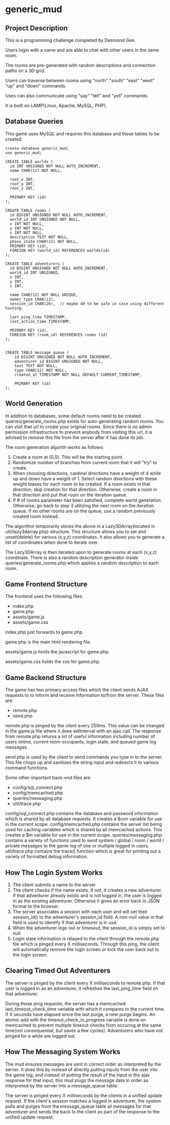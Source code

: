 generic_mud
===========

Project Description
-------------------

This is a programming challenge completed by Desmond Gee.

Users login with a name and are able to chat with other users in the same room.

The rooms are pre-generated with random descriptions and connection paths on a 3D grid.

Users can traverse between rooms using "north" "south" "east" "west" "up" and "down" commands.

Uses can also communicate using "say" "tell" and "yell" commands.

It is built on LAMP(Linux, Apache, MySQL, PHP).
  

Database Queries
----------------

This game uses MySQL and requires this database and these tables to be created.

    create database generic_mud;
    use generic_mud;

    CREATE TABLE worlds (
      id INT UNSIGNED NOT NULL AUTO_INCREMENT,
      name CHAR(12) NOT NULL,
      
      root_x INT,
      root_y INT,
      root_z INT,
      
      PRIMARY KEY (id)
    );

    CREATE TABLE rooms (
      id BIGINT UNSIGNED NOT NULL AUTO_INCREMENT,
      world_id INT UNSIGNED NOT NULL,
      x INT NOT NULL,
      y INT NOT NULL,
      z INT NOT NULL,
      description TEXT NOT NULL,
      phase_state CHAR(12) NOT NULL,
      PRIMARY KEY (id),
      FOREIGN KEY (world_id) REFERENCES worlds(id)
    );

    CREATE TABLE adventurers (
      id BIGINT UNSIGNED NOT NULL AUTO_INCREMENT,
      world_id INT UNSIGNED,
      x INT,
      y INT,
      z INT,
      
      name CHAR(12) NOT NULL UNIQUE,
      owner_type CHAR(12),
      session_id CHAR(26),  // maybe 40 to be safe in case using different hashing.
      
      last_ping_time TIMESTAMP,
      last_action_time TIMESTAMP,
      
      PRIMARY KEY (id),
      FOREIGN KEY (room_id) REFERENCES rooms (id)
    );


    CREATE TABLE message_queue (
        id BIGINT UNSIGNED NOT NULL AUTO_INCREMENT,
        adventurer_id BIGINT UNSIGNED NOT NULL,
        text TEXT NOT NULL,
        type CHAR(12) NOT NULL,
        created_at TIMESTAMP NOT NULL DEFAULT CURRENT_TIMESTAMP,
        
        PRIMARY KEY (id)
    );


World Generation
----------------

In addition to databases, some default rooms need to be created.  queries/generate_rooms.php exists for auto-generating random rooms.  You can visit that url to create your original rooms.  Since there is no admin permission infrastructure to prevent anybody from visiting this url, it is advised to remove this file from the server after it has done its job.

The room generation algorith works as follows:

1. Create a room at (0,0). This will be the starting point.
2. Randomize number of branches from current room that it will "try" to create.
3. When choosing directions, cardinal directions have a weight of 4 while up and down have a weight of 1. Select random directions with these weight biases for each room to be created.  If a room exists in that direction, skip creation for that direction.  Otherwise, create a room in that direction and put that room on the iteration queue.
4. If # of rooms parameter has been satisfied, complete world generation.  Otherwise, go back to step 3 utilizing the next room on the iteration queue.  If no other rooms are on the queue, use a random previously created room instead.

The algorithm temporarily stores the above in a Lazy3DArray(located in util/lazy3darray.php) structure.  This structure allows you to set and unset(delete) for various (x,y,z) coordinates. It also allows you to generate a list of coordinates when done to iterate over.

The Lazy3DArray is then iterated upon to generate rooms at each (x,y,z) coordinate. There is also a random description generator inside queries/generate_rooms.php which applies a random description to each room.


Game Frontend Structure
-----------------------

The frontend uses the following files:

* index.php
* game.php
* assets/game.js
* assets/game.css 

index.php just forwards to game.php.  

game.php is the main html rendering file.  

assets/game.js holds the javascript for game.php.  

assets/game.css holds the css for game.php.


Game Backend Structure
----------------------

The game has two primary access files which the client sends AJAX requests to to inform and receive information to/from the server.  These files are:

* remote.php
* send.php

remote.php is pinged by the client every 250ms. This value can be changed in the game.js file where it does setInterval with an ajax call.  The response from remote.php returns a lot of useful information including number of users online, current room occupants, login state, and queued game log messages.

send.php is used by the client to send commands you type in to the server.  This file chops up and sanitizes the string input and redirects it to various command functions.

Some other important back-end files are:

* config/sql_connect.php
* config/memcached.php
* queries/messaging.php
* util/trace.php

config/sql_connect.php contains the database and password information which is shared by all database requests. It creates a $con variable for use in the current scope.
config/memcached.php contains the server list being used for caching variables which is shared by all memcached actions. This creates a $m variable for use in the current scope.
queries/messaging.php contains a variety of functions used to send system / global / room / world / private messages to the game log of one or multiple logged in users.
util/trace.php contains the trace() function which is great for printing out a variety of formatted debug information.
  

How The Login System Works
--------------------------

1. The client submits a name to the server
2. The client checks if the name exists. If not, it creates a new adventurer. If that adventurer already exists and is not logged in, the user is logged in as the existing adventurer. Otherwise it gives an error back in JSON format to the browser.
3. The server associates a session with each user and will set their session_id() to the adventurer's session_id field.  A non-null value in that field is used to identify if that adventurer is in use.
4. When the adventurer logs out or timesout, the session_id is simply set to null.
5. Login state information is relayed to the client through the remote.php file which is pinged every X milliseconds. Through this ping, the cilent will automatically remove the login screen or kick the user back out to the login screen.


Clearing Timed Out Adventurers
----------------------------

The server is pinged by the client every X milliseconds to remote.php. If that user is logged in as an adventurer, it refreshes the last_ping_time field on that adventurer.

During those ping requests, the server has a memcached last_timeout_check_time variable with which it compares to the current time.  If X seconds have elapsed since the last purge, a new purge begins.  An atomic add with the timeout_check_in_progress variable is done on memcached to prevent multiple timeout checks from occuring at the same time(not consequential, but saves a few cycles).  Adventurers who have not pinged for a while are logged out.

How The Messaging System Works
------------------------------

The mud ensures messages are sent in correct order as interpreted by the server. It does this by instead of directly putting inputs from the user into the game log, and instead of putting the result of the input in the ajax response for that input, this mud plugs the message data in order as interpreted by the server into a message_queue table.

The server is pinged every X milliseconds by the clients in a unified update request. If the client's session matches a logged in adventurer, the system pulls and purges from the message_queue table all messages for that adventurer and sends the back to the client as part of the response to the unified update request.


